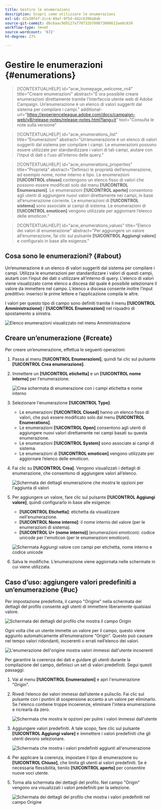 ```yaml
---
title: Gestire le enumerazioni
description: Scopri come utilizzare le enumerazioni
exl-id: d2a30fef-2cc4-49af-9f5d-d42c6396a8ab
source-git-commit: d6c6aac9d9127a770732b709873008613ae8c639
workflow-type: tm+mt
source-wordcount: '672'
ht-degree: 27%

---
```


# Gestire le enumerazioni {#enumerations}

>[!CONTEXTUALHELP]
>id="acw_homepage_welcome_rn4"
>title="Creare enumerazioni"
>abstract="È ora possibile creare enumerazioni direttamente tramite l’interfaccia utente web di Adobe Campaign. Un’enumerazione è un elenco di valori suggeriti dal sistema per compilare i campi."
>additional-url="https://experienceleague.adobe.com/docs/campaign-web/v8/release-notes/release-notes.html?lang=it" text="Consulta le note sulla versione"

>[!CONTEXTUALHELP]
>id="acw_enumerations_list"
>title="Enumerazioni"
>abstract="Un’enumerazione è un elenco di valori suggeriti dal sistema per compilare i campi. Le enumerazioni possono essere utilizzate per standardizzare i valori di tali campi, aiutare con l’input di dati o l’uso all’interno delle query."

>[!CONTEXTUALHELP]
>id="acw_enumerations_properties"
>title="Proprietà"
>abstract="Definisci le proprietà dell’enumerazione, ad esempio nome, nome interno e tipo. Le enumerazioni **[!UICONTROL chiuse]** contengono un elenco fisso di valori che possono essere modificati solo dal menu **[!UICONTROL Enumerazioni]**. Le enumerazioni **[!UICONTROL aperte]** consentono agli utenti di aggiungere nuovi valori direttamente nei campi, in base all’enumerazione corrente. Le enumerazioni di **[!UICONTROL sistema]** sono associate ai campi di sistema. Le enumerazioni di **[!UICONTROL emoticon]** vengono utilizzate per aggiornare l’elenco delle emoticon."

>[!CONTEXTUALHELP]
>id="acw_enumerations_values"
>title="Elenco dei valori di enumerazione"
>abstract="Per aggiungere un valore all’enumerazione, fai clic sul pulsante **[!UICONTROL Aggiungi valore]** e configuralo in base alle esigenze."

## Cosa sono le enumerazioni? {#about}

Un’enumerazione è un elenco di valori suggeriti dal sistema per compilare i campi. Utilizza le enumerazioni per standardizzare i valori di questi campi, aiutarti con l’input dei dati o utilizzare all’interno di query. L&#39;elenco di valori viene visualizzato come elenco a discesa dal quale è possibile selezionare il valore da immettere nel campo. L’elenco a discesa consente inoltre l’input predittivo: inserisci le prime lettere e l’applicazione compila le altre.

I valori per questo tipo di campo sono definiti tramite il menu **[!UICONTROL Amministrazione]** / **[!UICONTROL Enumerazioni]** nel riquadro di spostamento a sinistra.

![Elenco enumerazioni visualizzato nel menu Amministrazione](assets/enumeration-list.png)

## Creare un’enumerazione {#create}

Per creare un’enumerazione, effettua le seguenti operazioni:

1. Passa al menu **[!UICONTROL Enumerazioni]**, quindi fai clic sul pulsante **[!UICONTROL Crea enumerazione]**.

1. Immettere un **[!UICONTROL etichetta]** e un **[!UICONTROL nome interno]** per l&#39;enumerazione.

   ![Crea schermata di enumerazione con i campi etichetta e nome interno](assets/enumeration-create.png)

1. Selezionare l&#39;enumerazione **[!UICONTROL Type]**:

   * Le enumerazioni **[!UICONTROL Closed]** hanno un elenco fisso di valori, che può essere modificato solo dal menu **[!UICONTROL Enumerations]**.
   * Le enumerazioni **[!UICONTROL Open]** consentono agli utenti di aggiungere nuovi valori direttamente nei campi basati su questa enumerazione.
   * Le enumerazioni **[!UICONTROL System]** sono associate ai campi di sistema.
   * Le enumerazioni di **[!UICONTROL emoticon]** vengono utilizzate per aggiornare l’elenco delle emoticon.

1. Fai clic su **[!UICONTROL Crea]**. Vengono visualizzati i dettagli di enumerazione, che consentono di aggiungere valori all’elenco.

   ![Schermata dei dettagli enumerazione che mostra le opzioni per l&#39;aggiunta di valori](assets/enumeration-details.png)

1. Per aggiungere un valore, fare clic sul pulsante **[!UICONTROL Aggiungi valore]**, quindi configurarlo in base alle esigenze:

   * **[!UICONTROL Etichetta]**: etichetta da visualizzare nell&#39;enumerazione.
   * **[!UICONTROL Nome interno]**: il nome interno del valore (per le enumerazioni di sistema).
   * **[!UICONTROL U+ (nome interno)]** (enumerazioni emoticon): codice unicode per l&#39;emoticon (per le enumerazioni emoticon).

   ![Schermata Aggiungi valore con campi per etichetta, nome interno e codice unicode](assets/enumeration-emoticon.png)

1. Salva le modifiche. L’enumerazione viene aggiornata nelle schermate in cui viene utilizzata.

## Caso d’uso: aggiungere valori predefiniti a un’enumerazione {#uc}

Per impostazione predefinita, il campo &quot;Origine&quot; nella schermata dei dettagli del profilo consente agli utenti di immettere liberamente qualsiasi valore.

![Schermata dei dettagli del profilo che mostra il campo Origin](assets/enumeration-uc-profile.png)

Ogni volta che un utente immette un valore per il campo, questo viene aggiunto automaticamente all’enumerazione &quot;Origin&quot;. Questo può causare nel tempo valori ridondanti, incoerenti o errati nell’elenco dei valori.

![L&#39;enumerazione dell&#39;origine mostra valori immessi dall&#39;utente incoerenti](assets/enumeration-uc-choice.png)

Per garantire la coerenza dei dati e guidare gli utenti durante la compilazione del campo, definisci un set di valori predefiniti. Segui questi passaggi:

1. Vai al menu **[!UICONTROL Enumerazioni]** e apri l&#39;enumerazione &quot;Origin&quot;.

2. Rivedi l’elenco dei valori immessi dall’utente e puliscilo. Fai clic sul pulsante con i puntini di sospensione accanto a un valore per eliminarlo. Se l&#39;elenco contiene troppe incoerenze, eliminare l&#39;intera enumerazione e ricrearla da zero.

   ![Schermata che mostra le opzioni per pulire i valori immessi dall&#39;utente](assets/enumeration-uc-clean.png)

3. Aggiungere valori predefiniti. A tale scopo, fare clic sul pulsante **[!UICONTROL Aggiungi valore]** e immettere i valori predefiniti che gli utenti devono selezionare.

   ![Schermata che mostra i valori predefiniti aggiunti all&#39;enumerazione](assets/enumeration-uc-create.png)

4. Per applicare la coerenza, impostare il tipo di enumerazione su **[!UICONTROL Chiuso]**, che limita gli utenti ai valori predefiniti. Se è necessaria flessibilità, tienilo **[!UICONTROL aperto]** per consentire nuove voci utente.

5. Torna alla schermata dei dettagli del profilo. Nel campo &quot;Origin&quot; vengono ora visualizzati i valori predefiniti per la selezione.

   ![Schermata dei dettagli del profilo che mostra i valori predefiniti nel campo Origine](assets/enumeration-uc-populated.png)